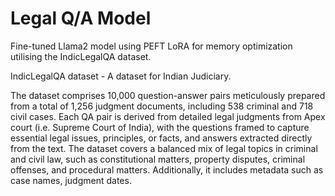 # Legal Q/A Model

Fine-tuned Llama2 model using PEFT LoRA for memory optimization utilising the IndicLegalQA dataset.

IndicLegalQA dataset - A dataset for Indian Judiciary.

The dataset comprises 10,000 question-answer pairs meticulously prepared from a total of 1,256 judgment documents, including 538 criminal and 718 civil cases. Each QA pair is derived from detailed legal judgments from Apex court (i.e. Supreme Court of India), with the questions framed to capture essential legal issues, principles, or facts, and answers extracted directly from the text. The dataset covers a balanced mix of legal topics in criminal and civil law, such as constitutional matters, property disputes, criminal offenses, and procedural matters. Additionally, it includes metadata such as case names, judgment dates. 
